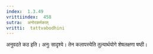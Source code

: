 ```yaml
---
index:  1.3.49
vrittiindex:  458
sutra:  अनोरकर्मकात्
vritti:  tattvabodhini 
---
```


अनुवदते कठ इति। अनुः सादृश्ये। तेन कलापस्येति तुल्यार्थयोगे शेषलक्षणा षष्ठी। 

